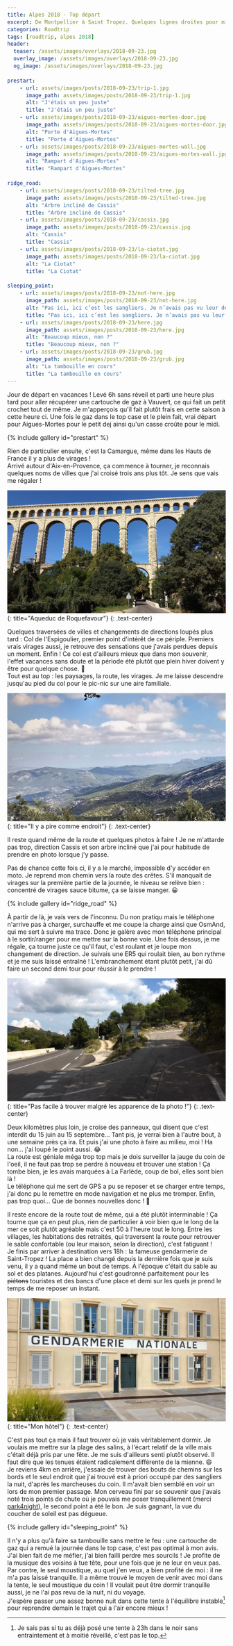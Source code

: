 ```yaml
---
title: Alpes 2018 - Top départ
excerpt: De Montpellier à Saint Tropez. Quelques lignes droites pour mieux apprécier les virages, avant de finir à la gendarmerie.
categories: Roadtrip
tags: [roadtrip, alpes 2018]
header:
  teaser: /assets/images/overlays/2018-09-23.jpg
  overlay_image: /assets/images/overlays/2018-09-23.jpg
  og_image: /assets/images/overlays/2018-09-23.jpg

prestart:
    - url: assets/images/posts/2018-09-23/trip-1.jpg
      image_path: assets/images/posts/2018-09-23/trip-1.jpg
      alt: "J'étais un peu juste"
      title: "J'étais un peu juste"
    - url: assets/images/posts/2018-09-23/aigues-mortes-door.jpg
      image_path: assets/images/posts/2018-09-23/aigues-mortes-door.jpg
      alt: "Porte d'Aigues-Mortes"
      title: "Porte d'Aigues-Mortes"
    - url: assets/images/posts/2018-09-23/aigues-mortes-wall.jpg
      image_path: assets/images/posts/2018-09-23/aigues-mortes-wall.jpg
      alt: "Rampart d'Aigues-Mortes"
      title: "Rampart d'Aigues-Mortes"

ridge_road:
    - url: assets/images/posts/2018-09-23/tilted-tree.jpg
      image_path: assets/images/posts/2018-09-23/tilted-tree.jpg
      alt: "Arbre incliné de Cassis"
      title: "Arbre incliné de Cassis"
    - url: assets/images/posts/2018-09-23/cassis.jpg
      image_path: assets/images/posts/2018-09-23/cassis.jpg
      alt: "Cassis"
      title: "Cassis"
    - url: assets/images/posts/2018-09-23/la-ciotat.jpg
      image_path: assets/images/posts/2018-09-23/la-ciotat.jpg
      alt: "La Ciotat"
      title: "La Ciotat"

sleeping_point:
    - url: assets/images/posts/2018-09-23/not-here.jpg
      image_path: assets/images/posts/2018-09-23/not-here.jpg
      alt: "Pas ici, ici c’est les sangliers. Je n’avais pas vu leur déjeuner derrière la moto"
      title: "Pas ici, ici c’est les sangliers. Je n’avais pas vu leur déjeuner derrière la moto"
    - url: assets/images/posts/2018-09-23/here.jpg
      image_path: assets/images/posts/2018-09-23/here.jpg
      alt: "Beaucoup mieux, non ?"
      title: "Beaucoup mieux, non ?"
    - url: assets/images/posts/2018-09-23/grub.jpg
      image_path: assets/images/posts/2018-09-23/grub.jpg
      alt: "La tambouille en cours"
      title: "La tambouille en cours"
---
```


Jour de départ en vacances ! Levé 6h sans réveil et parti une heure plus tard pour aller récupérer une cartouche de gaz à Vauvert, ce qui fait un petit crochet tout de même. Je m'apperçois qu'il fait plutôt frais en cette saison à cette heure ci. Une fois le gaz dans le top case et le plein fait, vrai départ pour Aigues-Mortes pour le petit dej ainsi qu'un casse croûte pour le midi.

{% include gallery id="prestart" %}

Rien de particulier ensuite, c'est la Camargue, même dans les Hauts de France il y a plus de virages !<br>
Arrivé autour d'Aix-en-Provence, ça commence à tourner, je reconnais quelques noms de villes que j'ai croisé trois ans plus tôt. Je sens que vais me régaler !

[![Aqueduc de Roquefavour](/assets/images/posts/2018-09-23/aqueduc-roquefavour.jpg)](/assets/images/posts/2018-09-23/aqueduc-roquefavour.jpg){: title="Aqueduc de Roquefavour"}
{: .text-center}

Quelques traversées de villes et changements de directions loupés plus tard : Col de l'Espigoulier, premier point d'intérêt de ce périple. Premiers vrais virages aussi, je retrouve des sensations que j'avais perdues depuis un moment. Enfin ! Ce col est d'ailleurs mieux que dans mon souvenir, l'effet vacances sans doute et la période été plutôt que plein hiver doivent y être pour quelque chose. &#128578; <!-- slightly smiling face --><br>
Tout est au top : les paysages, la route, les virages. Je me laisse descendre jusqu'au pied du col pour le pic-nic sur une aire familiale.

[![Col de l'Espigoulier](/assets/images/posts/2018-09-23/espigoulier-preview.jpg)](/assets/images/posts/2018-09-23/espigoulier-panoramique.jpg){: title="Il y a pire comme endroit"}
{: .text-center}

Il reste quand même de la route et quelques photos à faire ! Je ne m'attarde pas trop, direction Cassis et son arbre incliné que j'ai pour habitude de prendre en photo lorsque j'y passe.

Pas de chance cette fois ci, il y a le marché, impossible d'y accéder en moto. Je reprend mon chemin vers la route des crêtes. S'il manquait de virages sur la première partie de la journée, le niveau se relève bien : concentré de virages sauce bitume, ça se laisse manger. &#128512; <!-- :grinning: -->

{% include gallery id="ridge_road" %}

À partir de là, je vais vers de l'inconnu. Du non pratiqu mais le téléphone n'arrive pas à charger, surchauffe et  me coupe la charge ainsi que OsmAnd, qui me sert à suivre ma trace. Donc je galère avec mon téléphone principal à le sortir/ranger pour me mettre sur la bonne voie. Une fois dessus, je me régale, ça tourne juste ce qu'il faut, c'est roulant et je loupe mon changement de direction. Je suivais une ER5 qui roulait bien, au bon rythme et je me suis laissé entraîné ! L'embranchement étant plutôt petit, j'ai dû faire un second demi tour pour réussir à le prendre !

[![Embranchement difficile à trouver](/assets/images/posts/2018-09-23/hard-junction.jpg)](/assets/images/posts/2018-09-23/hard-junction.jpg){: title="Pas facile à trouver malgré les apparence de la photo !"}
{: .text-center}

Deux kilomètres plus loin, je croise des panneaux, qui disent que c'est interdit du 15 juin au 15 septembre… Tant pis, je verrai bien à l'autre bout, à une semaine près ça ira. Et puis j'ai une photo à faire au milieu, moi ! Ha non… j'ai loupé le point aussi. &#128514; <!-- :joy: --><br>
La route est géniale méga trop top mais je dois surveiller la jauge du coin de l'oeil, il ne faut pas trop se perdre à nouveau et trouver une station ! Ça tombe bien, je les avais marquées à La Farlède, coup de bol, elles sont bien là !<br>
Le téléphone qui me sert de GPS a pu se reposer et se charger entre temps, j'ai donc pu le remettre en mode navigation et ne plus me tromper. Enfin, pas trop quoi… Que de bonnes nouvelles donc ! &#128578; <!-- slightly smiling face -->

Il reste encore de la route tout de même, qui a été plutôt interminable ! Ça tourne que ça en peut plus, rien de particulier à voir bien que le long de la mer ce soit plutôt agréable mais c'est 50 à l'heure tout le long. Entre les villages, les habitations des retraités, qui traversent la route pour retrouver le sable confortable (ou leur maison, selon la direction), c'est fatiguant !<br>
Je finis par arriver à destination vers 18h : la fameuse gendarmerie de Saint-Tropez ! La place a bien changé depuis la dernière fois que je suis venu, il y a quand même un bout de temps. À l'époque c'était du sable au sol et des platanes. Aujourd'hui c'est goudronné parfaitement pour les ~~piétons~~ touristes et des bancs d'une place et demi sur les quels je prend le temps de me reposer un instant.

[![Gendarmerie de Saint-Tropez](/assets/images/posts/2018-09-23/hotel-saint-tropez.jpg)](/assets/images/posts/2018-09-23/hotel-saint-tropez.jpg){: title="Mon hôtel"}
{: .text-center}

C'est pas tout ça mais il faut trouver où je vais véritablement dormir. Je voulais me mettre sur la plage des salins, à l'écart relatif de la ville mais c'était déjà pris par une fête. Je me suis d'ailleurs senti plutôt observé. Il faut dire que les tenues étaient radicalement différente de la mienne. &#128516; <!-- grinning face with smiling eyes --><br>
Je reviens 4km en arrière, j'essaie de trouver des bouts de chemins sur les bords et le seul endroit que j'ai trouvé est à priori occupé par des sangliers la nuit, d'après les marcheuses du coin. Il m'avait bien semblé en voir un lors de mon premier passage. Mon cerveau fini par se souvenir que j'avais noté trois points de chute où je pouvais me poser tranquillement (merci [park4night](https://park4night.com)), le second point a été le bon. Je suis gagnant, la vue du coucher de soleil est pas dégueue.

{% include gallery id="sleeping_point" %}

Il n'y a plus qu'à faire sa tambouille sans mettre le feu : une cartouche de gaz qui a remué la journée dans le top case, c'est pas optimal à mon avis. J'ai bien fait de me méfier, j'ai bien failli perdre mes sourcils ! Je profite de la musique des voisins à tue tête, pour une fois que je ne leur en veux pas.<br>
Par contre, le seul moustique, au quel j'en veux, a bien profité de moi : il ne m'a pas laissé tranquille. Il a même trouvé le moyen de venir avec moi dans la tente, le seul moustique du coin ! Il voulait peut être dormir tranquille aussi, je ne l'ai pas revu de la nuit, ni du voyage.<br>
J'espère passer une assez bonne nuit dans cette tente à l'équilibre instable[^1] pour reprendre demain le trajet qui a l'air encore mieux !

[^1]: Je sais pas si tu as déjà posé une tente à 23h dans le noir sans entraintement et à moitié réveillé, c'est pas le top.
